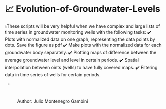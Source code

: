 # 📈 Evolution-of-Groundwater-Levels
💧These scripts will be very helpful when we have complex and large lists of time series in groundwater monitoring wells with the following
tasks:
✔️ Plots with normalized data on one graph, representing the data points by dots. Save the figure as pdf
✔️ Make plots with the normalized data for each groundwater body separately.
✔️ Plotting maps of difference between the average groundwater level and level in certain periods.
✔️ Spatial interpolation between oints (wells) to have fully covered maps.
✔️ Filtering data in time series of wells for certain periods.

<img src="https://icons-for-free.com/iconfiles/png/512/command+console+php+programmer+prompt+seo+icon-1320191020194645741.png" align="center" hspace="10" vspace="6" width="3%"></a> Author: Julio Montenegro Gambini
